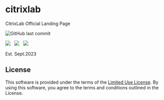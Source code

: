 # citrixlab
CitrixLab Official Landing Page

![GitHub last commit](https://img.shields.io/github/last-commit/lexusvp/Ellipsis?style=for-the-badge)

<img src="https://img.shields.io/badge/JavaScript-F7DF1E?style=for-the-badge&logo=javascript&logoColor=black">&nbsp;&nbsp;&nbsp;<img src="https://img.shields.io/badge/PHP-777BB4?style=for-the-badge&logo=php&logoColor=white">&nbsp;&nbsp;&nbsp;<img src="https://img.shields.io/badge/Powered%20By-SQL-blue?style=for-the-badge">

Est. Sept.2023

## License

This software is provided under the terms of the [Limited Use License](LICENSE). By using this software, you agree to the terms and conditions outlined in the License.
